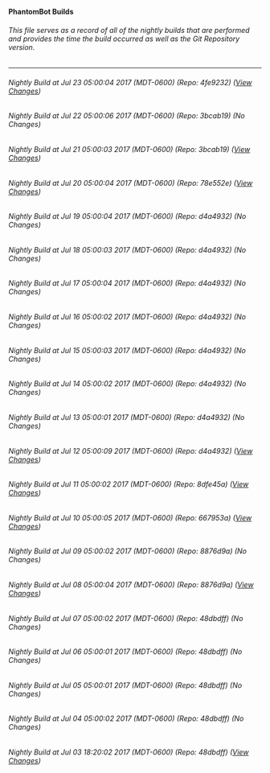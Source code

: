 **PhantomBot Builds**

###### This file serves as a record of all of the nightly builds that are performed and provides the time the build occurred as well as the Git Repository version.
-------------------------------------------------------------------------------------------------------------
###### Nightly Build at Jul 23 05:00:04 2017 (MDT-0600) (Repo: 4fe9232) ([View Changes](https://github.com/PhantomBot/PhantomBot/compare/3bcab19...4fe9232))
###### Nightly Build at Jul 22 05:00:06 2017 (MDT-0600) (Repo: 3bcab19) (No Changes)
###### Nightly Build at Jul 21 05:00:03 2017 (MDT-0600) (Repo: 3bcab19) ([View Changes](https://github.com/PhantomBot/PhantomBot/compare/78e552e...3bcab19))
###### Nightly Build at Jul 20 05:00:04 2017 (MDT-0600) (Repo: 78e552e) ([View Changes](https://github.com/PhantomBot/PhantomBot/compare/d4a4932...78e552e))
###### Nightly Build at Jul 19 05:00:04 2017 (MDT-0600) (Repo: d4a4932) (No Changes)
###### Nightly Build at Jul 18 05:00:03 2017 (MDT-0600) (Repo: d4a4932) (No Changes)
###### Nightly Build at Jul 17 05:00:04 2017 (MDT-0600) (Repo: d4a4932) (No Changes)
###### Nightly Build at Jul 16 05:00:02 2017 (MDT-0600) (Repo: d4a4932) (No Changes)
###### Nightly Build at Jul 15 05:00:03 2017 (MDT-0600) (Repo: d4a4932) (No Changes)
###### Nightly Build at Jul 14 05:00:02 2017 (MDT-0600) (Repo: d4a4932) (No Changes)
###### Nightly Build at Jul 13 05:00:01 2017 (MDT-0600) (Repo: d4a4932) (No Changes)
###### Nightly Build at Jul 12 05:00:09 2017 (MDT-0600) (Repo: d4a4932) ([View Changes](https://github.com/PhantomBot/PhantomBot/compare/8dfe45a...d4a4932))
###### Nightly Build at Jul 11 05:00:02 2017 (MDT-0600) (Repo: 8dfe45a) ([View Changes](https://github.com/PhantomBot/PhantomBot/compare/667953a...8dfe45a))
###### Nightly Build at Jul 10 05:00:05 2017 (MDT-0600) (Repo: 667953a) ([View Changes](https://github.com/PhantomBot/PhantomBot/compare/8876d9a...667953a))
###### Nightly Build at Jul 09 05:00:02 2017 (MDT-0600) (Repo: 8876d9a) (No Changes)
###### Nightly Build at Jul 08 05:00:04 2017 (MDT-0600) (Repo: 8876d9a) ([View Changes](https://github.com/PhantomBot/PhantomBot/compare/48dbdff...8876d9a))
###### Nightly Build at Jul 07 05:00:02 2017 (MDT-0600) (Repo: 48dbdff) (No Changes)
###### Nightly Build at Jul 06 05:00:01 2017 (MDT-0600) (Repo: 48dbdff) (No Changes)
###### Nightly Build at Jul 05 05:00:01 2017 (MDT-0600) (Repo: 48dbdff) (No Changes)
###### Nightly Build at Jul 04 05:00:02 2017 (MDT-0600) (Repo: 48dbdff) (No Changes)
###### Nightly Build at Jul 03 18:20:02 2017 (MDT-0600) (Repo: 48dbdff) ([View Changes](https://github.com/PhantomBot/PhantomBot/compare/ebe617d...48dbdff))
